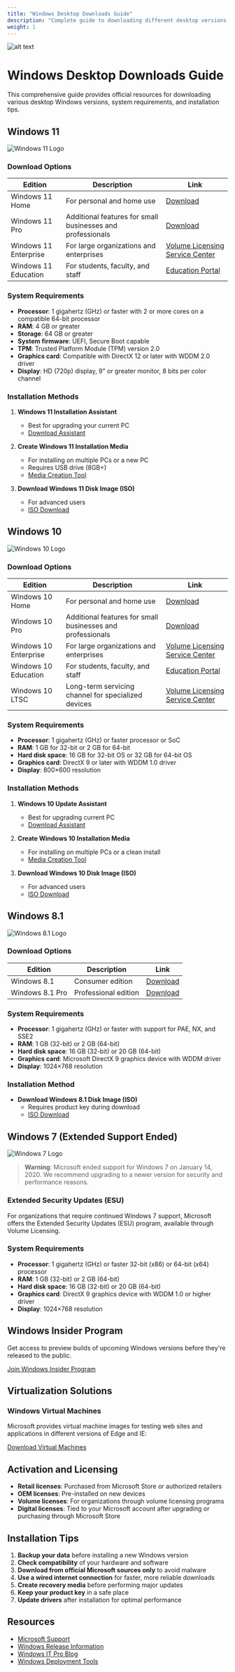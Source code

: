```yaml
---
title: "Windows Desktop Downloads Guide"
description: "Complete guide to downloading different desktop versions of Windows operating systems"
weight: 1
---
```


![alt text](/images/os/windows/windows_download.webp) 

# Windows Desktop Downloads Guide

This comprehensive guide provides official resources for downloading various desktop Windows versions, system requirements, and installation tips.

## Windows 11

![Windows 11 Logo](/images/os/windows/windows11-logo.svg)

### Download Options

| Edition | Description | Link |
|---------|-------------|------|
| Windows 11 Home | For personal and home use | [Download](https://www.microsoft.com/software-download/windows11) |
| Windows 11 Pro | Additional features for small businesses and professionals | [Download](https://www.microsoft.com/software-download/windows11) |
| Windows 11 Enterprise | For large organizations and enterprises | [Volume Licensing Service Center](https://www.microsoft.com/licensing/servicecenter/) |
| Windows 11 Education | For students, faculty, and staff | [Education Portal](https://www.microsoft.com/education/products/windows) |

### System Requirements

- **Processor**: 1 gigahertz (GHz) or faster with 2 or more cores on a compatible 64-bit processor
- **RAM**: 4 GB or greater
- **Storage**: 64 GB or greater
- **System firmware**: UEFI, Secure Boot capable
- **TPM**: Trusted Platform Module (TPM) version 2.0
- **Graphics card**: Compatible with DirectX 12 or later with WDDM 2.0 driver
- **Display**: HD (720p) display, 9" or greater monitor, 8 bits per color channel

### Installation Methods

1. **Windows 11 Installation Assistant**
   - Best for upgrading your current PC
   - [Download Assistant](https://www.microsoft.com/software-download/windows11)

2. **Create Windows 11 Installation Media**
   - For installing on multiple PCs or a new PC
   - Requires USB drive (8GB+)
   - [Media Creation Tool](https://www.microsoft.com/software-download/windows11)

3. **Download Windows 11 Disk Image (ISO)**
   - For advanced users
   - [ISO Download](https://www.microsoft.com/software-download/windows11)

## Windows 10

![Windows 10 Logo](/images/os/windows/windows10-logo.png)

### Download Options

| Edition | Description | Link |
|---------|-------------|------|
| Windows 10 Home | For personal and home use | [Download](https://www.microsoft.com/software-download/windows10) |
| Windows 10 Pro | Additional features for small businesses and professionals | [Download](https://www.microsoft.com/software-download/windows10) |
| Windows 10 Enterprise | For large organizations and enterprises | [Volume Licensing Service Center](https://www.microsoft.com/licensing/servicecenter/) |
| Windows 10 Education | For students, faculty, and staff | [Education Portal](https://www.microsoft.com/education/products/windows) |
| Windows 10 LTSC | Long-term servicing channel for specialized devices | [Volume Licensing Service Center](https://www.microsoft.com/licensing/servicecenter/) |

### System Requirements

- **Processor**: 1 gigahertz (GHz) or faster processor or SoC
- **RAM**: 1 GB for 32-bit or 2 GB for 64-bit
- **Hard disk space**: 16 GB for 32-bit OS or 32 GB for 64-bit OS
- **Graphics card**: DirectX 9 or later with WDDM 1.0 driver
- **Display**: 800×600 resolution

### Installation Methods

1. **Windows 10 Update Assistant**
   - Best for upgrading current PC
   - [Download Assistant](https://www.microsoft.com/software-download/windows10)

2. **Create Windows 10 Installation Media**
   - For installing on multiple PCs or a clean install
   - [Media Creation Tool](https://www.microsoft.com/software-download/windows10)

3. **Download Windows 10 Disk Image (ISO)**
   - For advanced users
   - [ISO Download](https://www.microsoft.com/software-download/windows10)

## Windows 8.1

![Windows 8.1 Logo](/images/os/windows/windows8-logo.svg)

### Download Options

| Edition | Description | Link |
|---------|-------------|------|
| Windows 8.1 | Consumer edition | [Download](https://www.microsoft.com/software-download/windows8ISO) |
| Windows 8.1 Pro | Professional edition | [Download](https://www.microsoft.com/software-download/windows8ISO) |

### System Requirements

- **Processor**: 1 gigahertz (GHz) or faster with support for PAE, NX, and SSE2
- **RAM**: 1 GB (32-bit) or 2 GB (64-bit)
- **Hard disk space**: 16 GB (32-bit) or 20 GB (64-bit)
- **Graphics card**: Microsoft DirectX 9 graphics device with WDDM driver
- **Display**: 1024×768 resolution

### Installation Method

- **Download Windows 8.1 Disk Image (ISO)**
  - Requires product key during download
  - [ISO Download](https://www.microsoft.com/software-download/windows8ISO)

## Windows 7 (Extended Support Ended)

![Windows 7 Logo](https://placeholder.com/windows7-logo.png)

> **Warning**: Microsoft ended support for Windows 7 on January 14, 2020. We recommend upgrading to a newer version for security and performance reasons.

### Extended Security Updates (ESU)

For organizations that require continued Windows 7 support, Microsoft offers the Extended Security Updates (ESU) program, available through Volume Licensing.

### System Requirements

- **Processor**: 1 gigahertz (GHz) or faster 32-bit (x86) or 64-bit (x64) processor
- **RAM**: 1 GB (32-bit) or 2 GB (64-bit)
- **Hard disk space**: 16 GB (32-bit) or 20 GB (64-bit)
- **Graphics card**: DirectX 9 graphics device with WDDM 1.0 or higher driver
- **Display**: 1024×768 resolution

## Windows Insider Program

Get access to preview builds of upcoming Windows versions before they're released to the public.

[Join Windows Insider Program](https://insider.windows.com/)

## Virtualization Solutions

### Windows Virtual Machines

Microsoft provides virtual machine images for testing web sites and applications in different versions of Edge and IE:

[Download Virtual Machines](https://developer.microsoft.com/en-us/microsoft-edge/tools/vms/)

## Activation and Licensing

- **Retail licenses**: Purchased from Microsoft Store or authorized retailers
- **OEM licenses**: Pre-installed on new devices
- **Volume licenses**: For organizations through volume licensing programs
- **Digital licenses**: Tied to your Microsoft account after upgrading or purchasing through Microsoft Store

## Installation Tips

1. **Backup your data** before installing a new Windows version
2. **Check compatibility** of your hardware and software
3. **Download from official Microsoft sources only** to avoid malware
4. **Use a wired internet connection** for faster, more reliable downloads
5. **Create recovery media** before performing major updates
6. **Keep your product key** in a safe place
7. **Update drivers** after installation for optimal performance

## Resources

- [Microsoft Support](https://support.microsoft.com/)
- [Windows Release Information](https://docs.microsoft.com/en-us/windows/release-health/)
- [Windows IT Pro Blog](https://techcommunity.microsoft.com/t5/windows-it-pro-blog/bg-p/Windows10Blog)
- [Windows Deployment Tools](https://docs.microsoft.com/en-us/windows/deployment/)